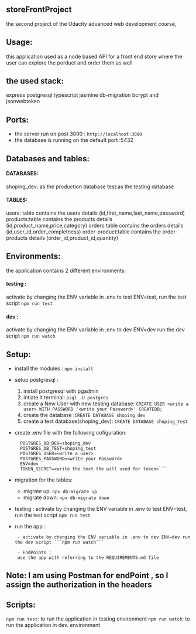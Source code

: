 ## storeFrontProject
the second project of the Udacity advanced web development course,



## Usage:
this application used as a node based API for a front end store where the user can explore the porduct and order them as well



## the used stack:
express
postgresql
typescript
jasmine
db-migration
bcrypt and jsonwebtoken



## Ports:
- the server run on post 3000 : ```http://localhost:3000```
 - the database is running on the default port :5432



## Databases and tables:
#### DATABASES:
shoping_dev: as the production database
test:as the testing database
#### TABLES:
users: table contains the users details (id,first_name,last_name,password)
products:table contains the products details (id,product_name,price,category)
orders:table contains the orders details (id,user_id,order_completness)
order-product:table contains the order-products details (order_id,product_id,quantity)

## Environments:
  the application contains 2 different environments:

  #### testing :
   activate by changing the ENV variable in .env to test ENV=test, run the test script ```npm run test```

  #### dev :
   activate by changing the ENV variable in .env to dev ENV=dev run the dev script ```npm run watch```

## Setup:
  - install the modules : ```npm install```
  - setup postgresql :
     1. install postgresql with pgadmin
     2. intiate it terminal: ```psql -U postgres```
     3. create a New User with new testing database: ```CREATE USER <write a user> WITH PASSWORD '<write your Password>' CREATEDB;``` 
     4. create the database :```CREATE DATABASE shoping_dev``` 
     5. create a test database(shoping_dev):  ```CREATE DATABASE shoping_test```
  - create .env file with the following cofiguration:
      ```POSTGRES_HOST=localhost
        POSTGRES_DB_DEV=shoping_dev
        POSTGRES_DB_TEST=shoping_test
        POSTGRES_USER=<write a user>
        POSTGRES_PASSWORD=<write your Password>
        ENV=dev
        TOKEN_SECRET=<write the text the will used for token>```

  - migration for the tables:
    - migrate up: ```npx db-migrate up```
    - migrate down: ```npx db-migrate down``` 

  - testing :
         activate by changing the ENV variable in .env to test ENV=test, run the test script ```npm run test```
  - run the app : 

         - activate by changing the ENV variable in .env to dev ENV=dev run the dev script ```npm run watch```

         - EndPoints :
         use the app with referring to the REQUIREMENTS.md file

  ## Note: I am using Postman for endPoint , so I assign the autherization in the headers

   
      
      
## Scripts:
  ```npm run test```: to run the application in testing environment 
  ```npm run watch```: to run the application in dev. environment

